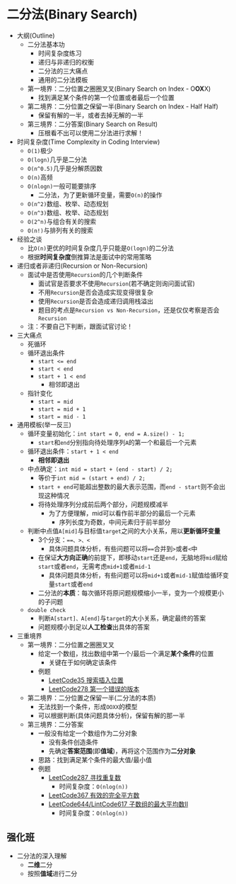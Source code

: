 # 二分法(Binary Search)
* 大纲(Outline)
  * 二分法基本功
    * 时间复杂度练习
    * 递归与非递归的权衡
    * 二分法的三大痛点
    * 通用的二分法模板
  * 第一境界：二分位置之圈圈叉叉(Binary Search on Index - O**OX**X)
    * 找到满足某个条件的第一个位置或者最后一个位置
  * 第二境界：二分位置之保留一半(Binary Search on Index - Half Half)
    * 保留有解的一半，或者去掉无解的一半
  * 第三境界：二分答案(Binary Search on Result)
    * 压根看不出可以使用二分法进行求解！
* 时间复杂度(Time Complexity in Coding Interview)
  * `O(1)`极少
  * `O(logn)`几乎是二分法
  * `O(n^0.5)`几乎是分解质因数
  * `O(n)`高频
  * `O(nlogn)`一般可能要排序
    * 二分法，为了更新循环变量，需要`O(n)`的操作
  * `O(n^2)`数组、枚举、动态规划
  * `O(n^3)`数组、枚举、动态规划
  * `O(2^n)`与组合有关的搜索
  * `O(n!)`与排列有关的搜索
* 经验之谈
  * 比`O(n)`更优的时间复杂度几乎只能是`O(logn)`的二分法
  * 根据**时间复杂度**倒推算法是面试中的常用策略
* 递归或者非递归(Recursion or Non-Recursion)
  * 面试中是否使用`Recursion`的几个判断条件
    * 面试官是否要求不使用`Recursion`(若不确定则询问面试官)
    * 不用`Recursion`是否会造成实现变得很复杂
    * 使用`Recursion`是否会造成递归调用栈溢出
    * 题目的考点是`Recursion vs Non-Recursion`，还是仅仅考察是否会`Recursion`
  * 注：不要自己下判断，跟面试官讨论！
* 三大痛点
  * 死循环
  * 循环退出条件
    * `start <= end`
    * `start < end`
    * `start + 1 < end`
      * 相邻即退出
  * 指针变化
    * `start = mid`
    * `start = mid + 1`
    * `start = mid - 1`
* 通用模板(举一反三)
  * 循环变量初始化：`int start = 0, end = A.size() - 1;`
    * `start`和`end`分别指向待处理序列`A`的第一个和最后一个元素
  * 循环退出条件：`start + 1 < end`
    * **相邻即退出**
  * 中点确定：`int mid = start + (end - start) / 2;`
    * 等价于`int mid = (start + end) / 2;`
    * `start + end`可能超出整数的最大表示范围，而`end - start`则不会出现这种情况
    * 将待处理序列分成前后两个部分，问题规模减半
      * 为了方便理解，mid可以看作前半部分的最后一个元素
        * 序列长度为奇数，中间元素归于前半部分
  * 判断中点值`A[mid]`与目标值`target`之间的大小关系，用以**更新循环变量**
    * 3个分支：`==、>、<`
      * 具体问题具体分析，有些问题可以将`==`合并到`>`或者`<`中
    * 在保证**大方向正确**的前提下，即移动`start`还是`end`，无脑地将`mid`赋给`start`或者`end`，无需考虑`mid+1`或者`mid-1`
      * 具体问题具体分析，有些问题可以将`mid+1`或者`mid-1`赋值给循环变量`start`或者`end`
    * 二分法的**本质**：每次循环将原问题规模缩小一半，变为一个规模更小的子问题
  * `double check`
    * 判断`A[start]、A[end]`与`target`的大小关系，确定最终的答案
    * 问题规模小到足以**人工检查**出具体的答案
* 三重境界
  * 第一境界：二分位置之圈圈叉叉
    * 给定一个数组，找出数组中第一个/最后一个满足**某个条件**的位置
      * 关键在于如何确定该条件
    * 例题
      * [LeetCode35 搜索插入位置](https://leetcode.cn/problems/search-insert-position/)
      * [LeetCode278 第一个错误的版本](https://leetcode.cn/problems/first-bad-version/)
  * 第二境界：二分位置之保留一半(二分法的本质)
    * 无法找到一个条件，形成`OOXX`的模型
    * 可以根据判断(具体问题具体分析)，保留有解的那一半
  * 第三境界：二分答案
    * 一般没有给定一个数组作为二分对象
      * 没有条件创造条件
      * 先确定**答案范围**(即**值域**)，再将这个范围作为**二分对象**
    * 思路：找到满足某个条件的最大值/最小值
    * 例题
      * [LeetCode287 寻找重复数](https://leetcode-cn.com/problems/find-the-duplicate-number/)
        * 时间复杂度：`O(nlog(n))`
      * [LeetCode367 有效的完全平方数](https://leetcode.cn/problems/valid-perfect-square/)
      * [LeetCode644/LintCode617 子数组的最大平均数II](https://www.lintcode.com/problem/617/)
        * 时间复杂度：`O(nlog(n))`

## 强化班
* 二分法的深入理解
  * **二维**二分
  * 按照**值域**进行二分

